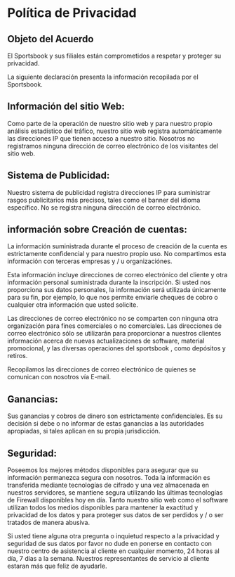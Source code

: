 # Política de Privacidad
## Objeto del Acuerdo
El Sportsbook y sus filiales están comprometidos a respetar y proteger su privacidad.

La siguiente declaración presenta la información recopilada por el Sportsbook.

## Información del sitio Web:
Como parte de la operación de nuestro sitio web y para nuestro propio análisis estadístico del tráfico, nuestro sitio web registra automáticamente las direcciones IP que tienen acceso a nuestro sitio. Nosotros no registramos ninguna dirección de correo electrónico de los visitantes del sitio web.

## Sistema de Publicidad:
Nuestro sistema de publicidad registra direcciones IP para suministrar rasgos publicitarios más precisos, tales como el banner del idioma específico. No se registra ninguna dirección de correo electrónico.

## información sobre Creación de cuentas:
La información suministrada durante el proceso de creación de la cuenta es estrictamente confidencial y para nuestro propio uso. No compartimos esta información con terceras empresas y / u organizaciónes.

Esta información incluye direcciones de correo electrónico del cliente y otra información personal suministrada durante la inscripción. Si usted nos proporciona sus datos personales, la información será utilizada únicamente para su fin, por ejemplo, lo que nos permite enviarle cheques de cobro o cualquier otra información que usted solicite.

Las direcciones de correo electrónico no se comparten con ninguna otra organización para fines comerciales o no comerciales. Las direcciones de correo electrónico sólo se utilizarán para proporcionar a nuestros clientes información acerca de nuevas actualizaciones de software, material promocional, y las diversas operaciones del sportsbook , como depósitos y retiros.

Recopilamos las direcciones de correo electrónico de quienes se comunican con nosotros vía E-mail.

## Ganancias:
Sus ganancias y cobros de dinero son estrictamente confidenciales. Es su decisión si debe o no informar de estas ganancias a las autoridades apropiadas, si tales aplican en su propia jurisdicción.

## Seguridad:
Poseemos los mejores métodos disponibles para asegurar que su información permanezca segura con nosotros. Toda la información es transferida mediante tecnologías de cifrado y una vez almacenada en nuestros servidores, se mantiene segura utilizando las últimas tecnologías de Firewall disponibles hoy en día. Tanto nuestro sitio web como el software utilizan todos los medios disponibles para mantener la exactitud y privacidad de los datos y para proteger sus datos de ser perdidos y / o ser tratados de manera abusiva.

Si usted tiene alguna otra pregunta o inquietud respecto a la privacidad y seguridad de sus datos por favor no dude en ponerse en contacto con nuestro centro de asistencia al cliente en cualquier momento, 24 horas al día, 7 días a la semana. Nuestros representantes de servicio al cliente estaran más que feliz de ayudarle.

